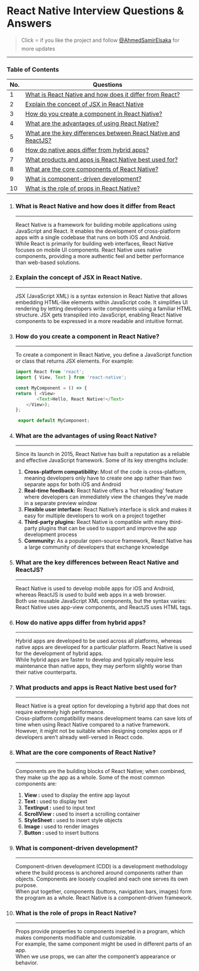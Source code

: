 # React Native Interview Questions & Answers

> Click :star: if you like the project and follow [@AhmedSamirElsaka](https://github.com/AhmedSamirElsaka) for more updates

---

### Table of Contents

<!-- TOC_START -->
| No. | Questions |
| --- | --------- |
| 1 | [What is React Native and how does it differ from React?](#What-is-React-Native-and-how-does-it-differ-from-React) |
| 2 | [Explain the concept of JSX in React Native](#Explain-the-concept-of-JSX-in-React-Native)|
| 3 | [How do you create a component in React Native?](#How-do-you-create-a-component-in-React-Native?)|
| 4 | [What are the advantages of using React Native?](#What-are-the-advantages-of-using-React-Native?)|
| 5 | [What are the key differences between React Native and ReactJS?](#What-are-the-key-differences-between-React-Native-and-ReactJS?)|
| 6 | [How do native apps differ from hybrid apps?](#How-do-native-apps-differ-from-hybrid-apps?)|
| 7 | [What products and apps is React Native best used for?](#What-products-and-apps-is-React-Native-best-used-for?)|
| 8 | [What are the core components of React Native?](#What-are-the-core-components-of-React-Native?)|
| 9 | [What is component-driven development?](#What-is-component-driven-development?)|
| 10 | [What is the role of props in React Native?](#What-is-the-role-of-props-in-React-Native?)|

<!-- TOC_END -->


<!-- QUESTIONS_START -->
1. ### What is React Native and how does it differ from React
    ---
    React Native is a framework for building mobile applications using JavaScript and React. It enables the development of cross-platform apps with a single codebase that runs on both iOS and Android.     
    While React is primarily for building web interfaces, React Native focuses on mobile UI components. React Native uses native components, providing a more authentic feel and better performance than  web-based solutions.

2. ### Explain the concept of JSX in React Native.
   ---
   JSX (JavaScript XML) is a syntax extension in React Native that allows embedding HTML-like elements within JavaScript code. It simplifies UI rendering by letting developers write components using a familiar HTML structure. JSX gets transpiled into JavaScript, enabling React Native components to be expressed in a more readable and intuitive format.

3. ### How do you create a component in React Native?
   ---
   To create a component in React Native, you define a JavaScript function or class that returns JSX elements. For example:
   
    ```javascript
    import React from 'react';
    import { View, Text } from 'react-native';

    const MyComponent = () => {
    return ( <View>
            <Text>Hello, React Native!</Text>
        </View>);
    };
    
     export default MyComponent;
      ```
    
4. ### What are the advantages of using React Native?
   ---
   Since its launch in 2015, React Native has built a reputation as a reliable and effective JavaScript framework. Some of its key strengths include:

    1. **Cross-platform compatibility:** Most of the code is cross-platform, meaning developers only have to create one app rather than two separate apps for both iOS and Android
    2. **Real-time feedback:** React Native offers a ‘hot reloading’ feature where developers can immediately view the changes they’ve made in a separate preview window
    3. **Flexible user interface:** React Native’s interface is slick and makes it easy for multiple developers to work on a project together
    4. **Third-party plugins:** React Native is compatible with many third-party plugins that can be used to support and improve the app development process
    5. **Community:** As a popular open-source framework, React Native has a large community of developers that exchange knowledge

5. ### What are the key differences between React Native and ReactJS?
   ---
   React Native is used to develop mobile apps for iOS and Android, whereas ReactJS is used to build web apps in a web browser.                                                                           
   Both use reusable JavaScript XML components, but the syntax varies: React Native uses app-view components, and ReactJS uses HTML tags.

6. ### How do native apps differ from hybrid apps?
   ---
   Hybrid apps are developed to be used across all platforms, whereas native apps are developed for a particular platform. React Native is used for the development of hybrid apps.                       
   While hybrid apps are faster to develop and typically require less maintenance than native apps, they may perform slightly worse than their native counterparts.

7. ### What products and apps is React Native best used for?
   ---
   React Native is a great option for developing a hybrid app that does not require extremely high performance.                                                                                           
   Cross-platform compatibility means development teams can save lots of time when using React Native compared to a native framework.                                                                     
   However, it might not be suitable when designing complex apps or if developers aren’t already well-versed in React code.

8. ### What are the core components of React Native?
   ---
   Components are the building blocks of React Native; when combined, they make up the app as a whole. Some of the most common components are:
   1. **View :** used to display the entire app layout
   2. **Text :** used to display text
   3. **TextInput :** used to input text
   4. **ScrollView :** used to insert a scrolling container
   5. **StyleSheet :** used to insert style objects
   6. **Image :** used to render images
   7. **Button :** used to insert buttons

9. ### What is component-driven development?
   ---
   Component-driven development (CDD) is a development methodology where the build process is anchored around components rather than objects. Components are loosely coupled and each one serves its own     purpose.                                                                                                                                                            
   When put together, components (buttons, navigation bars, images) form the program as a whole. React Native is a component-driven framework.

10. ### What is the role of props in React Native?
    ---
    Props provide properties to components inserted in a program, which makes components modifiable and customizable.                                                            
    For example, the same component might be used in different parts of an app.                                                                                                        
    When we use props, we can alter the component’s appearance or behavior. 
